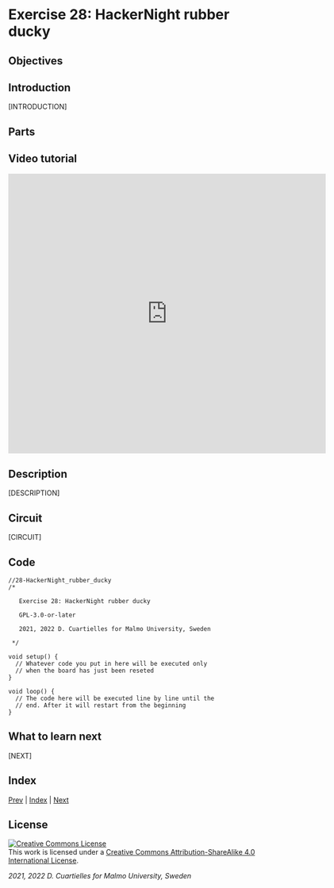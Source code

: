 # Exercise 28: HackerNight rubber ducky

## Objectives



## Introduction

[INTRODUCTION]

## Parts



## Video tutorial

<iframe src="https://player.vimeo.com/video/528555129?h=f045b7f6c3" width="640" height="564" frameborder="0" allow="autoplay; fullscreen" allowfullscreen></iframe>

## Description

[DESCRIPTION]

## Circuit

[CIRCUIT]

## Code

```c_cpp
//28-HackerNight_rubber_ducky
/*

   Exercise 28: HackerNight rubber ducky

   GPL-3.0-or-later

   2021, 2022 D. Cuartielles for Malmo University, Sweden

 */

void setup() {
  // Whatever code you put in here will be executed only 
  // when the board has just been reseted
}

void loop() {
  // The code here will be executed line by line until the 
  // end. After it will restart from the beginning
}
```

## What to learn next

[NEXT]

## Index

[Prev](../27-Serial_communication/27-Serial_communication.md) |  [Index](../course_index.md) |  [Next](../29-Non_blocking_code_single_LED/29-Non_blocking_code_single_LED.md)

## License

<a rel="license" href="http://creativecommons.org/licenses/by-sa/4.0/"><img alt="Creative Commons License" style="border-width:0" src="https://i.creativecommons.org/l/by-sa/4.0/80x15.png" /></a><br />This work is licensed under a <a rel="license" href="http://creativecommons.org/licenses/by-sa/4.0/">Creative Commons Attribution-ShareAlike 4.0 International License</a>.

*2021, 2022 D. Cuartielles for Malmo University, Sweden*
